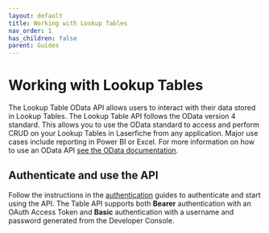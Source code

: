 ```yaml
---
layout: default
title: Working with Lookup Tables
nav_order: 1
has_children: false
parent: Guides
---
```


<!--© 2024 Laserfiche.
See LICENSE-DOCUMENTATION and LICENSE-CODE in the project root for license information.-->

# Working with Lookup Tables

The Lookup Table OData API allows users to interact with their data stored in Lookup Tables. The Lookup Table API follows the OData version 4 standard. This allows you to use the OData standard to access and perform CRUD on your Lookup Tables in Laserfiche from any application. Major use cases include reporting in Power BI or Excel. For more information on how to use an OData API [see the OData documentation](https://www.odata.org/getting-started/basic-tutorial/).

## Authenticate and use the API

Follow the instructions in the [authentication](./../../api/authentication/guide_authenticate-to-the-laserfiche-api) guides to authenticate and start using the API. The Table API supports both **Bearer** authentication with an OAuth Access Token and **Basic** authentication with a username and password generated from the Developer Console.
